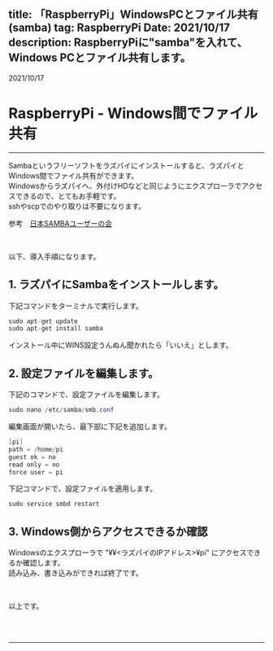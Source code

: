 title: 「RaspberryPi」WindowsPCとファイル共有(samba)
tag: RaspberryPi
Date: 2021/10/17
description: RaspberryPiに"samba"を入れて、Windows PCとファイル共有します。
---

2021/10/17
# RaspberryPi - Windows間でファイル共有

---

Sambaというフリーソフトをラズパイにインストールすると、ラズパイとWindows間でファイル共有ができます。  
Windowsからラズパイへ、外付けHDなどと同じようにエクスプローラでアクセスできるので、とてもお手軽です。  
sshやscpでのやり取りは不要になります。

参考　<span class="link"></span>[日本SAMBAユーザーの会](http://wiki.samba.gr.jp/mediawiki/index.php/%E3%83%A1%E3%82%A4%E3%83%B3%E3%83%9A%E3%83%BC%E3%82%B8)

<br>

以下、導入手順になります。

## 1. ラズパイにSambaをインストールします。

下記コマンドをターミナルで実行します。
```C#
sudo apt-get update
sudo apt-get install samba
```

インストール中にWINS設定うんぬん聞かれたら「いいえ」とします。


## 2. 設定ファイルを編集します。

下記のコマンドで、設定ファイルを編集します。
```C#
sudo nano /etc/samba/smb.conf
```

編集画面が開いたら、最下部に下記を追加します。  

```C#
[pi]  
path = /home/pi  
guest ok = no  
read only = no  
force user = pi  
```

下記コマンドで、設定ファイルを適用します。

```C#
sudo service smbd restart
```


## 3. Windows側からアクセスできるか確認

Windowsのエクスプローラで "&yen;&yen;<ラズパイのIPアドレス>&yen;pi" にアクセスできるか確認します。  
読み込み、書き込みができれば終了です。



<br>

以上です。

<br>
<br>

---